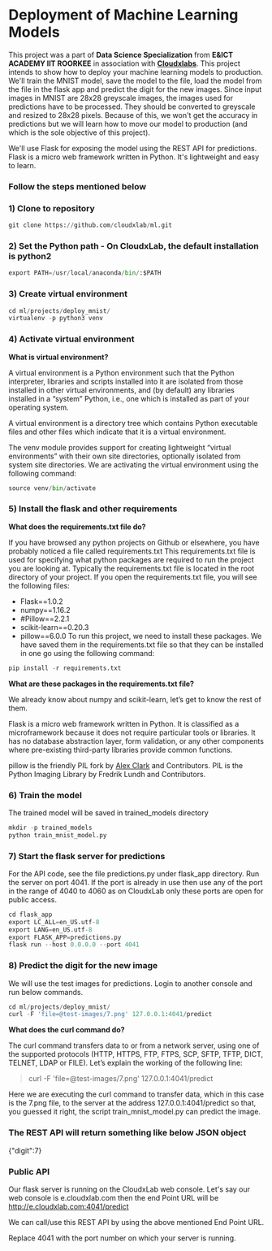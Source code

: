 # Deployment of Machine Learning Models
This project was a part of **Data Science Specialization** from **E&ICT ACADEMY IIT ROORKEE** in association with [**Cloudxlabs**](http://cloudxlab.com/).
This project intends to show how to deploy your machine learning models to production.
We'll train the MNIST model, save the model to the file, load the model from the file in the flask app and predict the digit for the new images. Since input images in MNIST are 28x28 greyscale images, the images used for predictions have to be processed. They should be converted to greyscale and resized to 28x28 pixels. Because of this, we won't get the accuracy in predictions but we will learn how to move our model to production (and which is the sole objective of this project).

We'll use Flask for exposing the model using the REST API for predictions. Flask is a micro web framework written in Python. It's lightweight and easy to learn.

### Follow the steps mentioned below
### 1) Clone to repository
```python
git clone https://github.com/cloudxlab/ml.git
```

### 2) Set the Python path - On CloudxLab, the default installation is python2
```python
export PATH=/usr/local/anaconda/bin/:$PATH
```

### 3) Create virtual environment
```python
cd ml/projects/deploy_mnist/
virtualenv -p python3 venv
```

### 4) Activate virtual environment
**What is virtual environment?**

A virtual environment is a Python environment such that the Python interpreter, libraries and scripts installed into it are isolated from those installed in other virtual environments, and (by default) any libraries installed in a “system” Python, i.e., one which is installed as part of your operating system.

A virtual environment is a directory tree which contains Python executable files and other files which indicate that it is a virtual environment.

The venv module provides support for creating lightweight “virtual environments” with their own site directories, optionally isolated from system site directories.
We are activating the virtual environment using the following command:
```python
source venv/bin/activate
```

### 5) Install the flask and other requirements
**What does the requirements.txt file do?**

If you have browsed any python projects on Github or elsewhere, you have probably noticed a file called requirements.txt This requirements.txt file is used for specifying what python packages are required to run the project you are looking at. Typically the requirements.txt file is located in the root directory of your project. If you open the requirements.txt file, you will see the following files:

- Flask==1.0.2
- numpy==1.16.2
- #Pillow==2.2.1
- scikit-learn==0.20.3
- pillow==6.0.0
To run this project, we need to install these packages. We have saved them in the requirements.txt file so that they can be installed in one go using the following command:
```python
pip install -r requirements.txt
```

**What are these packages in the requirements.txt file?**

We already know about numpy and scikit-learn, let’s get to know the rest of them.

Flask is a micro web framework written in Python. It is classified as a microframework because it does not require particular tools or libraries. It has no database abstraction layer, form validation, or any other components where pre-existing third-party libraries provide common functions.

pillow is the friendly PIL fork by [Alex Clark](https://github.com/python-pillow/Pillow/graphs/contributors) and Contributors. PIL is the Python Imaging Library by Fredrik Lundh and Contributors.

### 6) Train the model
The trained model will be saved in trained_models directory

```python
mkdir -p trained_models
python train_mnist_model.py
```

### 7) Start the flask server for predictions
For the API code, see the file predictions.py under flask_app directory. Run the server on port 4041. If the port is already in use then use any of the port in the range of 4040 to 4060 as on CloudxLab only these ports are open for public access.

```python
cd flask_app
export LC_ALL=en_US.utf-8
export LANG=en_US.utf-8
export FLASK_APP=predictions.py
flask run --host 0.0.0.0 --port 4041
```

### 8) Predict the digit for the new image
We will use the test images for predictions. Login to another console and run below commands.

```python
cd ml/projects/deploy_mnist/
curl -F 'file=@test-images/7.png' 127.0.0.1:4041/predict
```

**What does the curl command do?**

The curl command transfers data to or from a network server, using one of the supported protocols (HTTP, HTTPS, FTP, FTPS, SCP, SFTP, TFTP, DICT, TELNET, LDAP or FILE). Let’s explain the working of the following line:

> curl -F 'file=@test-images/7.png' 127.0.0.1:4041/predict

Here we are executing the curl command to transfer data, which in this case is the 7.png file, to the server at the address 127.0.0.1:4041/predict so that, you guessed it right, the script train_mnist_model.py can predict the image.

### The REST API will return something like below JSON object

{"digit":7}

### Public API
Our flask server is running on the CloudxLab web console. Let's say our web console is e.cloudxlab.com then the end Point URL will be http://e.cloudxlab.com:4041/predict

We can call/use this REST API by using the above mentioned End Point URL.

Replace 4041 with the port number on which your server is running.
